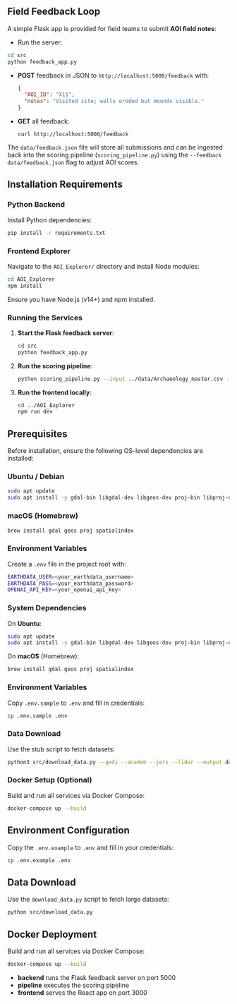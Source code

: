 

## Field Feedback Loop

A simple Flask app is provided for field teams to submit **AOI field notes**:

- Run the server:
```bash
cd src
python feedback_app.py
```

- **POST** feedback in JSON to `http://localhost:5000/feedback` with:
  ```json
  {
    "AOI_ID": "X11",
    "notes": "Visited site; walls eroded but mounds visible."
  }
  ```

- **GET** all feedback:
  ```
  curl http://localhost:5000/feedback
  ```

The `data/feedback.json` file will store all submissions and can be ingested back into the scoring pipeline (`scoring_pipeline.py`) using the `--feedback data/feedback.json` flag to adjust AOI scores.

## Installation Requirements

### Python Backend
Install Python dependencies:
```bash
pip install -r requirements.txt
```

### Frontend Explorer
Navigate to the `AOI_Explorer/` directory and install Node modules:
```bash
cd AOI_Explorer
npm install
```

Ensure you have Node.js (v14+) and npm installed.

### Running the Services
1. **Start the Flask feedback server**:
   ```bash
   cd src
   python feedback_app.py
   ```
2. **Run the scoring pipeline**:
   ```bash
   python scoring_pipeline.py --input ../data/Archaeology_master.csv --feedback ../data/feedback.json --output ../results/AOI_index.csv
   ```
3. **Run the frontend locally**:
   ```bash
   cd ../AOI_Explorer
   npm run dev
   ```

## Prerequisites

Before installation, ensure the following OS-level dependencies are installed:

### Ubuntu / Debian
```bash
sudo apt update
sudo apt install -y gdal-bin libgdal-dev libgeos-dev proj-bin libproj-dev libspatialindex-dev
```

### macOS (Homebrew)
```bash
brew install gdal geos proj spatialindex
```

### Environment Variables
Create a `.env` file in the project root with:
```bash
EARTHDATA_USER=<your_earthdata_username>
EARTHDATA_PASS=<your_earthdata_password>
OPENAI_API_KEY=<your_openai_api_key>
```


### System Dependencies

On **Ubuntu**:
```bash
sudo apt update
sudo apt install -y gdal-bin libgdal-dev libgeos-dev proj-bin libproj-dev libspatialindex-dev
```

On **macOS** (Homebrew):
```bash
brew install gdal geos proj spatialindex
```

### Environment Variables

Copy `.env.sample` to `.env` and fill in credentials:
```bash
cp .env.sample .env
```

### Data Download

Use the stub script to fetch datasets:
```bash
python3 src/download_data.py --gedi --anadem --jers --lidar --output data/raw
```

### Docker Setup (Optional)

Build and run all services via Docker Compose:
```bash
docker-compose up --build
```


## Environment Configuration

Copy the `.env.example` to `.env` and fill in your credentials:
```bash
cp .env.example .env
```

## Data Download

Use the `download_data.py` script to fetch large datasets:
```bash
python src/download_data.py
```

## Docker Deployment

Build and run all services via Docker Compose:
```bash
docker-compose up --build
```
- **backend** runs the Flask feedback server on port 5000  
- **pipeline** executes the scoring pipeline  
- **frontend** serves the React app on port 3000  
